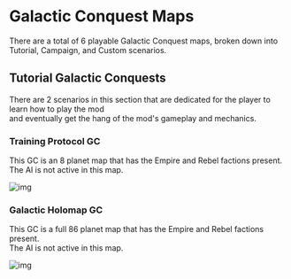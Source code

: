 # Galactic Conquest Maps

There are a total of 6 playable Galactic Conquest maps, broken down into  
Tutorial, Campaign, and Custom scenarios.

## Tutorial Galactic Conquests

There are 2 scenarios in this section that are dedicated for the player to learn how to play the mod  
and eventually get the hang of the mod's gameplay and mechanics.

### Training Protocol GC

This GC is an 8 planet map that has the Empire and Rebel factions present.  
The AI is not active in this map.

![img](https://placehold.co/200x200)

### Galactic Holomap GC

This GC is a full 86 planet map that has the Empire and Rebel factions present.  
The AI is not active in this map.

![img](https://placehold.co/200x200)
